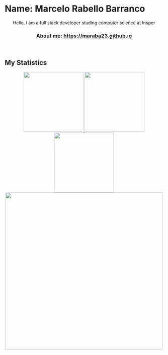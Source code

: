# Name: Marcelo Rabello Barranco

<p align='center' font='bolder'>Hello, I am a full stack developer studing computer science at Insper</p>

<h3 align='center'> About me: <a href='https://maraba23.github.io'>https://maraba23.github.io</a></h3>

<br>
<h2 align="left">
  My Statistics
</h2>
<div align="center">
  <a href="https://github.com/ArthurCisotto">
  <img height="190em" src="https://github-readme-streak-stats.herokuapp.com/?user=Maraba23&theme=dracula"/>
  <img height="190em" src="https://github-readme-stats.vercel.app/api?username=Maraba23&show_icons=true&theme=dracula&include_all_commits=true&count_private=true"/>
  <img height="190em" src="https://github-readme-stats.vercel.app/api/top-langs/?username=Maraba23&layout=compact&langs_count=16&theme=dracula"/>
  <img height="500em" src="https://activity-graph.herokuapp.com/graph?username=ArthurCisotto&custom_title=Maraba23's%20Contribution%20Graph&theme=dracula&hide_border=true"/>
<div>
